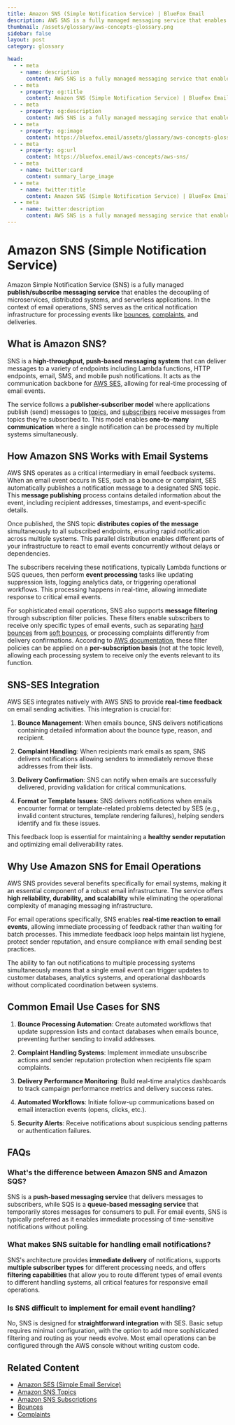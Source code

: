 ```yaml
---
title: Amazon SNS (Simple Notification Service) | BlueFox Email
description: AWS SNS is a fully managed messaging service that enables publishers to send messages to subscribers, serving as a key component in email notification systems.
thumbnail: /assets/glossary/aws-concepts-glossary.png
sidebar: false
layout: post
category: glossary

head:
  - - meta
    - name: description
      content: AWS SNS is a fully managed messaging service that enables publishers to send messages to subscribers, serving as a key component in email notification systems.
  - - meta
    - property: og:title
      content: Amazon SNS (Simple Notification Service) | BlueFox Email
  - - meta
    - property: og:description
      content: AWS SNS is a fully managed messaging service that enables publishers to send messages to subscribers, serving as a key component in email notification systems.
  - - meta
    - property: og:image
      content: https://bluefox.email/assets/glossary/aws-concepts-glossary.png
  - - meta
    - property: og:url
      content: https://bluefox.email/aws-concepts/aws-sns/
  - - meta
    - name: twitter:card
      content: summary_large_image
  - - meta
    - name: twitter:title
      content: Amazon SNS (Simple Notification Service) | BlueFox Email
  - - meta
    - name: twitter:description
      content: AWS SNS is a fully managed messaging service that enables publishers to send messages to subscribers, serving as a key component in email notification systems.
---
```


# Amazon SNS (Simple Notification Service)

Amazon Simple Notification Service (SNS) is a fully managed **publish/subscribe messaging service** that enables the decoupling of microservices, distributed systems, and serverless applications. In the context of email operations, SNS serves as the critical notification infrastructure for processing events like [bounces](/email-sending-concepts/bounces.md), [complaints](/email-sending-concepts/complaints.md), and deliveries.

## What is Amazon SNS?

SNS is a **high-throughput, push-based messaging system** that can deliver messages to a variety of endpoints including Lambda functions, HTTP endpoints, email, SMS, and mobile push notifications. It acts as the communication backbone for [AWS SES](/aws-concepts/aws-ses.md), allowing for real-time processing of email events.

The service follows a **publisher-subscriber model** where applications publish (send) messages to [topics](/aws-concepts/aws-sns-topics), and [subscribers](/aws-concepts/aws-sns-subscription) receive messages from topics they're subscribed to. This model enables **one-to-many communication** where a single notification can be processed by multiple systems simultaneously.

## How Amazon SNS Works with Email Systems

AWS SNS operates as a critical intermediary in email feedback systems. When an email event occurs in SES, such as a bounce or complaint, SES automatically publishes a notification message to a designated SNS topic. This **message publishing** process contains detailed information about the event, including recipient addresses, timestamps, and event-specific details.

Once published, the SNS topic **distributes copies of the message** simultaneously to all subscribed endpoints, ensuring rapid notification across multiple systems. This parallel distribution enables different parts of your infrastructure to react to email events concurrently without delays or dependencies.

The subscribers receiving these notifications, typically Lambda functions or SQS queues, then perform **event processing** tasks like updating suppression lists, logging analytics data, or triggering operational workflows. This processing happens in real-time, allowing immediate response to critical email events.

For sophisticated email operations, SNS also supports **message filtering** through subscription filter policies. These filters enable subscribers to receive only specific types of email events, such as separating [hard bounces](/email-sending-concepts/hard-bounce) from [soft bounces](/email-sending-concepts/soft-bounce), or processing complaints differently from delivery confirmations. According to [AWS documentation](https://docs.aws.amazon.com/sns/latest/dg/sns-message-filtering.html), these filter policies can be applied on a **per-subscription basis** (not at the topic level), allowing each processing system to receive only the events relevant to its function.

## SNS-SES Integration

AWS SES integrates natively with AWS SNS to provide **real-time feedback** on email sending activities. This integration is crucial for:

1. **Bounce Management**: When emails bounce, SNS delivers notifications containing detailed information about the bounce type, reason, and recipient.

2. **Complaint Handling**: When recipients mark emails as spam, SNS delivers notifications allowing senders to immediately remove these addresses from their lists.

3. **Delivery Confirmation**: SNS can notify when emails are successfully delivered, providing validation for critical communications.

4. **Format or Template Issues**: SNS delivers notifications when emails encounter format or template-related problems detected by SES (e.g., invalid content structures, template rendering failures), helping senders identify and fix these issues.

This feedback loop is essential for maintaining a **healthy sender reputation** and optimizing email deliverability rates.

## Why Use Amazon SNS for Email Operations

AWS SNS provides several benefits specifically for email systems, making it an essential component of a robust email infrastructure. The service offers **high reliability, durability, and scalability** while eliminating the operational complexity of managing messaging infrastructure.

For email operations specifically, SNS enables **real-time reaction to email events**, allowing immediate processing of feedback rather than waiting for batch processes. This immediate feedback loop helps maintain list hygiene, protect sender reputation, and ensure compliance with email sending best practices.

The ability to fan out notifications to multiple processing systems simultaneously means that a single email event can trigger updates to customer databases, analytics systems, and operational dashboards without complicated coordination between systems.

## Common Email Use Cases for SNS

1. **Bounce Processing Automation**: Create automated workflows that update suppression lists and contact databases when emails bounce, preventing further sending to invalid addresses.

2. **Complaint Handling Systems**: Implement immediate unsubscribe actions and sender reputation protection when recipients file spam complaints.

3. **Delivery Performance Monitoring**: Build real-time analytics dashboards to track campaign performance metrics and delivery success rates.

4. **Automated Workflows**: Initiate follow-up communications based on email interaction events (opens, clicks, etc.).

5. **Security Alerts**: Receive notifications about suspicious sending patterns or authentication failures.

## FAQs

### What's the difference between Amazon SNS and Amazon SQS?

SNS is a **push-based messaging service** that delivers messages to subscribers, while SQS is a **queue-based messaging service** that temporarily stores messages for consumers to pull. For email events, SNS is typically preferred as it enables immediate processing of time-sensitive notifications without polling.

### What makes SNS suitable for handling email notifications?

SNS's architecture provides **immediate delivery** of notifications, supports **multiple subscriber types** for different processing needs, and offers **filtering capabilities** that allow you to route different types of email events to different handling systems, all critical features for responsive email operations.

### Is SNS difficult to implement for email event handling?

No, SNS is designed for **straightforward integration** with SES. Basic setup requires minimal configuration, with the option to add more sophisticated filtering and routing as your needs evolve. Most email operations can be configured through the AWS console without writing custom code.

## Related Content

- [Amazon SES (Simple Email Service)](/aws-concepts/aws-ses)
- [Amazon SNS Topics](/aws-concepts/aws-sns-topics)
- [Amazon SNS Subscriptions](/aws-concepts/aws-sns-subscription)
- [Bounces](/email-sending-concepts/bounces)
- [Complaints](/email-sending-concepts/complaints)

<GlossaryNavigation :bottom="true" />
<GlossaryCTA />
